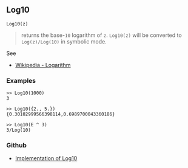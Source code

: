 ## Log10

```
Log10(z)
```

> returns the base-`10` logarithm of `z`. `Log10(z)` will be converted to `Log(z)/Log(10)` in symbolic mode.

See
* [Wikipedia - Logarithm](https://en.wikipedia.org/wiki/Logarithm)

### Examples 

```
>> Log10(1000)    
3    
 
>> Log10({2., 5.})     
{0.30102999566398114,0.6989700043360186}
 
>> Log10(E ^ 3)    
3/Log(10)   
```

### Github

* [Implementation of Log10](https://github.com/axkr/symja_android_library/blob/master/symja_android_library/matheclipse-core/src/main/java/org/matheclipse/core/builtin/ExpTrigsFunctions.java#L2265) 
